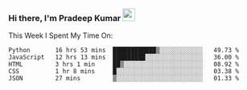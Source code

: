 ### Hi there, I'm Pradeep Kumar <img src="https://media.giphy.com/media/Yrfa3vPYjWDwlEfvHw/giphy.gif" width="25px">

This Week I Spent My Time On:
<!--START_SECTION:waka-->
```text
Python       16 hrs 53 mins  ████████████▒░░░░░░░░░░░░   49.73 % 
JavaScript   12 hrs 13 mins  █████████░░░░░░░░░░░░░░░░   36.00 % 
HTML         3 hrs 1 min     ██▒░░░░░░░░░░░░░░░░░░░░░░   08.92 % 
CSS          1 hr 8 mins     █░░░░░░░░░░░░░░░░░░░░░░░░   03.38 % 
JSON         27 mins         ▒░░░░░░░░░░░░░░░░░░░░░░░░   01.33 % 
```
<!--END_SECTION:waka-->
